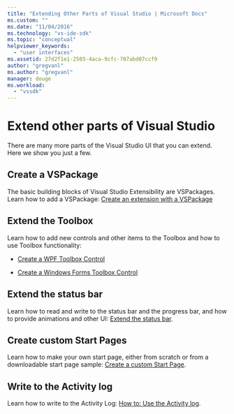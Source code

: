 ```yaml
---
title: "Extending Other Parts of Visual Studio | Microsoft Docs"
ms.custom: ""
ms.date: "11/04/2016"
ms.technology: "vs-ide-sdk"
ms.topic: "conceptual"
helpviewer_keywords: 
  - "user interfaces"
ms.assetid: 27d2f1e1-2503-4aca-9cfc-707abd07ccf0
author: "gregvanl"
ms.author: "gregvanl"
manager: douge
ms.workload: 
  - "vssdk"
---
```

# Extend other parts of Visual Studio
There are many more parts of the Visual Studio UI that you can extend. Here we show you just a few.  
  
## Create a VSPackage  
 The basic building blocks of Visual Studio Extensibility are VSPackages.  Learn how to add a VSPackage: [Create an extension with a VSPackage](../extensibility/creating-an-extension-with-a-vspackage.md)  
  
## Extend the Toolbox  
 Learn how to add new controls and other items to the Toolbox and how to use Toolbox functionality:  
  
-   [Create a WPF Toolbox Control](../extensibility/creating-a-wpf-toolbox-control.md)  
  
-   [Create a Windows Forms Toolbox Control](../extensibility/creating-a-windows-forms-toolbox-control.md)  
  
## Extend the status bar  
 Learn how to read and write to the status bar and the progress bar, and how to provide animations and other UI: [Extend the status bar](../extensibility/extending-the-status-bar.md).  
  
## Create custom Start Pages  
 Learn how to make your own start page, either from scratch or from a downloadable start page sample: [Create a custom Start Page](../extensibility/creating-a-custom-start-page.md).  
  
## Write to the Activity log  
 Learn how to write to the Activity Log: [How to: Use the Activity log](../extensibility/how-to-use-the-activity-log.md).